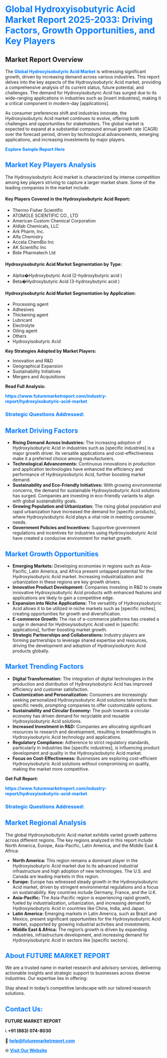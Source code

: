 <h1 style="color: #007BFF;">Global Hydroxyisobutyric Acid Market Report 2025-2033: Driving Factors, Growth Opportunities, and Key Players</h1>

<section id="overview">
<h2>Market Report Overview</h2>
<p>The <a href="https://www.futuremarketreport.com/industry-report/hydroxyisobutyric-acid-market" style="color: #007BFF; text-decoration: none;"><strong>Global Hydroxyisobutyric Acid Market</strong></a> is witnessing significant growth, driven by increasing demand across various industries. This report delves into the key aspects of the Hydroxyisobutyric Acid market, providing a comprehensive analysis of its current status, future potential, and challenges. The demand for Hydroxyisobutyric Acid has surged due to its wide-ranging applications in industries such as [insert industries], making it a critical component in modern-day [applications].</p>
<p>As consumer preferences shift and industries innovate, the Hydroxyisobutyric Acid market continues to evolve, offering both challenges and opportunities for stakeholders. The global market is expected to expand at a substantial compound annual growth rate (CAGR) over the forecast period, driven by technological advancements, emerging applications, and increasing investments by major players.</p>
</section>

<section id="overview">
<p><a href="https://www.futuremarketreport.com/request-sample/reportId=128120" style="color: #007BFF; text-decoration: none;"><strong>Explore Sample Report Here</strong></a></p>
</section>

<section id="key-players">
<h2 style="color: #007BFF;">Market Key Players Analysis</h2>
<p>The Hydroxyisobutyric Acid market is characterized by intense competition among key players striving to capture a larger market share. Some of the leading companies in the market include:</p>
<h4>Key Players Covered in the Hydroxyisobutyric Acid Report:</h4>
<ul><li>Thermo Fisher Scientific</li><li>ATOMOLE SCIENTIFIC CO., LTD</li><li>American Custom Chemical Corporation</li><li>Aldlab Chemicals, LLC</li><li>Ark Pharm, Inc.</li><li>Alfa Chemistry</li><li>Accela ChemBio Inc</li><li>AK Scientific Inc</li><li>Bide Pharmatech Ltd</li></ul>
<h4>Hydroxyisobutyric Acid Market Segmentation by Type:</h4>
<ul><li>Alpha�Hydroxybutyric Acid (2-hydroxybutyric acid )</li><li>Beta�Hydroxybutyric Acid (3-hydroxybutyric acid )</li></ul>

<h4>Hydroxyisobutyric Acid Market Segmentation by Application:</h4>
<ul><li>Processing agent</li><li>Adhesives</li><li>Thickening agent</li><li>Lubricant</li><li>Electrolyte</li><li>Oiling agent</li><li>Others</li><li>Hydroxyisobutyric Acid</li></ul>
<p><strong>Key Strategies Adopted by Market Players:</strong></p>
<ul>
<li>Innovation and R&D</li>
<li>Geographical Expansion</li>
<li>Sustainability Initiatives</li>
<li>Mergers and Acquisitions</li>
</ul>
</section>

<section>
<p><strong>Read Full Analysis: </strong></p><a href="https://www.futuremarketreport.com/industry-report/hydroxyisobutyric-acid-market" style="color: #007BFF; text-decoration: none;"><strong>https://www.futuremarketreport.com/industry-report/hydroxyisobutyric-acid-market</strong></a>
<h3 style="color: #007BFF;">Strategic Questions Addressed:</h3>
</section>

<section id="driving-factors">
<h2 style="color: #007BFF;">Market Driving Factors</h2>
<ul>
<li><strong>Rising Demand Across Industries:</strong> The increasing adoption of Hydroxyisobutyric Acid in industries such as [specific industries] is a major growth driver. Its versatile applications and cost-effectiveness make it a preferred choice among manufacturers.</li>
<li><strong>Technological Advancements:</strong> Continuous innovations in production and application technologies have enhanced the efficiency and performance of Hydroxyisobutyric Acid, further boosting market demand.</li>
<li><strong>Sustainability and Eco-Friendly Initiatives:</strong> With growing environmental concerns, the demand for sustainable Hydroxyisobutyric Acid solutions has surged. Companies are investing in eco-friendly variants to align with global sustainability goals.</li>
<li><strong>Growing Population and Urbanization:</strong> The rising global population and rapid urbanization have increased the demand for [specific products], where Hydroxyisobutyric Acid plays a vital role in meeting consumer needs.</li>
<li><strong>Government Policies and Incentives:</strong> Supportive government regulations and incentives for industries using Hydroxyisobutyric Acid have created a conducive environment for market growth.</li>
</ul>
</section>

<section id="growth-opportunities">
<h2 style="color: #007BFF;">Market Growth Opportunities</h2>
<ul>
<li><strong>Emerging Markets:</strong> Developing economies in regions such as Asia-Pacific, Latin America, and Africa present untapped potential for the Hydroxyisobutyric Acid market. Increasing industrialization and urbanization in these regions are key growth drivers.</li>
<li><strong>Innovative Product Development:</strong> Companies investing in R&D to create innovative Hydroxyisobutyric Acid products with enhanced features and applications are likely to gain a competitive edge.</li>
<li><strong>Expansion into Niche Applications:</strong> The versatility of Hydroxyisobutyric Acid allows it to be utilized in niche markets such as [specific niches], creating opportunities for growth and diversification.</li>
<li><strong>E-commerce Growth:</strong> The rise of e-commerce platforms has created a surge in demand for Hydroxyisobutyric Acid used in [specific applications], further boosting market growth.</li>
<li><strong>Strategic Partnerships and Collaborations:</strong> Industry players are forming partnerships to leverage shared expertise and resources, driving the development and adoption of Hydroxyisobutyric Acid products globally.</li>
</ul>
</section>

<section id="trending-factors">
<h2 style="color: #007BFF;">Market Trending Factors</h2>
<ul>
<li><strong>Digital Transformation:</strong> The integration of digital technologies in the production and distribution of Hydroxyisobutyric Acid has improved efficiency and customer satisfaction.</li>
<li><strong>Customization and Personalization:</strong> Consumers are increasingly seeking personalized Hydroxyisobutyric Acid solutions tailored to their specific needs, prompting companies to offer customizable options.</li>
<li><strong>Sustainability and Circular Economy:</strong> The push towards a circular economy has driven demand for recyclable and reusable Hydroxyisobutyric Acid solutions.</li>
<li><strong>Increased Investment in R&D:</strong> Companies are allocating significant resources to research and development, resulting in breakthroughs in Hydroxyisobutyric Acid technology and applications.</li>
<li><strong>Regulatory Compliance:</strong> Adherence to strict regulatory standards, particularly in industries like [specific industries], is influencing product development and quality in the Hydroxyisobutyric Acid market.</li>
<li><strong>Focus on Cost-Effectiveness:</strong> Businesses are exploring cost-efficient Hydroxyisobutyric Acid solutions without compromising on quality, making the market more competitive.</li>
</ul>
</section>

<section>
<p><strong>Get Full Report: </strong></p><a href="https://www.futuremarketreport.com/industry-report/hydroxyisobutyric-acid-market" style="color: #007BFF; text-decoration: none;"><strong>https://www.futuremarketreport.com/industry-report/hydroxyisobutyric-acid-market</strong></a>
<h3 style="color: #007BFF;">Strategic Questions Addressed:</h3>
</section>


<section id="regional-analysis">
<h2 style="color: #007BFF;">Market Regional Analysis</h2>
<p>The global Hydroxyisobutyric Acid market exhibits varied growth patterns across different regions. The key regions analyzed in this report include North America, Europe, Asia-Pacific, Latin America, and the Middle East & Africa:</p>
<ul>
<li><strong>North America:</strong> This region remains a dominant player in the Hydroxyisobutyric Acid market due to its advanced industrial infrastructure and high adoption of new technologies. The U.S. and Canada are leading markets in this region.</li>
<li><strong>Europe:</strong> Europe has witnessed steady growth in the Hydroxyisobutyric Acid market, driven by stringent environmental regulations and a focus on sustainability. Key countries include Germany, France, and the U.K.</li>
<li><strong>Asia-Pacific:</strong> The Asia-Pacific region is experiencing rapid growth, fueled by industrialization, urbanization, and increasing demand for Hydroxyisobutyric Acid in countries like China, India, and Japan.</li>
<li><strong>Latin America:</strong> Emerging markets in Latin America, such as Brazil and Mexico, present significant opportunities for the Hydroxyisobutyric Acid market, supported by growing industrial activities and investments.</li>
<li><strong>Middle East & Africa:</strong> The region’s growth is driven by expanding industries, infrastructure development, and increasing demand for Hydroxyisobutyric Acid in sectors like [specific sectors].</li>
</ul>
</section>

<footer>
<h2 style="color: #007BFF;">About FUTURE MARKET REPORT</h2>
<p>We are a trusted name in market research and advisory services, delivering actionable insights and strategic support to businesses across diverse industries. Our expertise lies in offering:</p>

<p>Stay ahead in today’s competitive landscape with our tailored research solutions.</p>

<h2 style="color: #007BFF;">Contact Us:</h2>
<p><strong>FUTURE MARKET REPORT</strong></p>
<p>📞 <strong>+91 (883) 074-8030</strong></p>
<p>📧 <strong><a href="mailto:help@futuremarketreport.com" style="color: #007BFF;">help@futuremarketreport.com</a></strong></p>
<p>🌐 <strong><a href="https://www.futuremarketreport.com/" style="color: #007BFF;">Visit Our Website</a></strong></p>
</footer>
